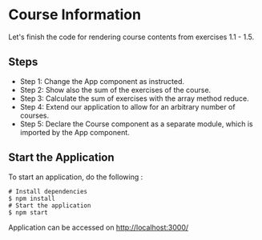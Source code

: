 # Course Information

Let's finish the code for rendering course contents from exercises 1.1 - 1.5. 


## Steps

- Step 1: Change the App component as instructed.
- Step 2: Show also the sum of the exercises of the course.
- Step 3: Calculate the sum of exercises with the array method reduce.
- Step 4: Extend our application to allow for an arbitrary number of courses.
- Step 5: Declare the Course component as a separate module, which is imported by the App component.


## Start the Application

To start an application, do the following :

```
# Install dependencies
$ npm install
# Start the application
$ npm start
```
Application can be accessed on [http://localhost:3000/](localhost)